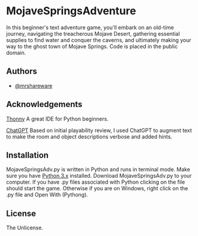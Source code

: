 # MojaveSpringsAdventure
In this beginner's text adventure game, you'll embark on an old-time journey, navigating the treacherous Mojave Desert, gathering essential supplies to find water and conquer the caverns, and ultimately making your way to the ghost town of Mojave Springs. 
Code is placed in the public domain. 

## Authors
- [@mrshareware](https://www.github.com/mrshareware)

## Acknowledgements
[Thonny](https://thonny.org/)
A great IDE for Python beginners.

[ChatGPT](https://chat.openai.com/)
Based on initial playability review, I used ChatGPT to augment text to make the room and object descriptions verbose and added hints. 

## Installation

MojaveSpringsAdv.py is written in Python and runs in terminal mode.
Make sure you have [Python 3.x](https://www.python.org/) installed.
Download MojaveSpringsAdv.py to your computer.
If you have .py files associated with Python clicking on the file should start the game.
Otherwise if you are on Windows, right click on the .py file and Open With (Pythong).

## License
The Unlicense.
